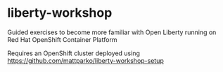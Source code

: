 # liberty-workshop
Guided exercises to become more familiar with Open Liberty running on Red Hat OpenShift Container Platform

Requires an OpenShift cluster deployed using https://github.com/mattparko/liberty-workshop-setup
